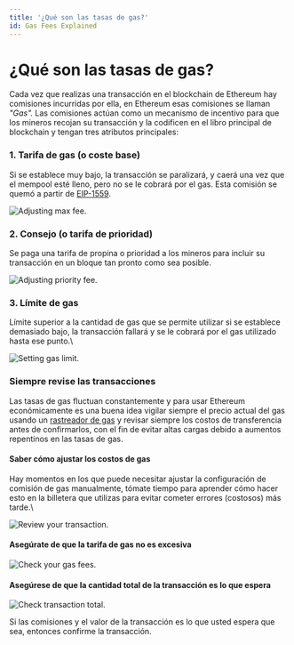 ```yaml
---
title: '¿Qué son las tasas de gas?'
id: Gas Fees Explained
---
```


# ¿Qué son las tasas de gas?

Cada vez que realizas una transacción en el blockchain de Ethereum hay comisiones incurridas por ella, en Ethereum esas comisiones se llaman _"Gas"._ Las comisiones actúan como un mecanismo de incentivo para que los mineros recojan su transacción y la codificen en el libro principal de blockchain y tengan tres atributos principales:

### 1. Tarifa de gas (o coste base)

Si se establece muy bajo, la transacción se paralizará, y caerá una vez que el mempool esté lleno, pero no se le cobrará por el gas. Esta comisión se quemó a partir de [EIP-1559](https://notes.ethereum.org/@vbuterin/eip-1559-faq).

![Adjusting max fee.](./img/gas-1.png "Adjusting max gas fee in GWEI.")



### 2. Consejo (o tarifa de prioridad)

Se paga una tarifa de propina o prioridad a los mineros para incluir su transacción en un bloque tan pronto como sea posible.

![Adjusting priority fee.](./img/gas-2.png "Adjusting the priority fee in GWEI")

### 3. Límite de gas

Límite superior a la cantidad de gas que se permite utilizar si se establece demasiado bajo, la transacción fallará y se le cobrará por el gas utilizado hasta ese punto.\


![Setting gas limit.](./img/gas-3.png "Setting the upper limit of how much gas can be used.")

### Siempre revise las transacciones

Las tasas de gas fluctuan constantemente y para usar Ethereum económicamente es una buena idea vigilar siempre el precio actual del gas usando un [rastreador de gas](https://etherscan.io/gastracker) y revisar siempre los costos de transferencia antes de confirmarlos, con el fin de evitar altas cargas debido a aumentos repentinos en las tasas de gas.

#### Saber cómo ajustar los costos de gas

Hay momentos en los que puede necesitar ajustar la configuración de comisión de gas manualmente, tómate tiempo para aprender cómo hacer esto en la billetera que utilizas para evitar cometer errores (costosos) más tarde.\

![Review your transaction.](./img/gas-4.png "Always review your transaction settings.")

#### Asegúrate de que la tarifa de gas no es excesiva

![Check your gas fees.](./img/gas-5.png "Check your gas fees.")

#### Asegúrese de que la cantidad total de la transacción es lo que espera

![Check transaction total.](./img/gas-6.png "Check the total amount of your transaction.")

Si las comisiones y el valor de la transacción es lo que usted espera que sea, entonces confirme la transacción.
